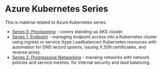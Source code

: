 # Azure Kubernetes Series

This is material related to Azure Kubernetes series.

* [Series 0: Provisioning](series_0_provisioning/README.md) - covers standing up AKS cluster.
* [Series 1: Endpoint](series_1_endpoint/README.md) - managing endpoint access into a Kubernetes cluster using ingress or service (type Loadbalancer) Kubernetes resources with automation for DNS record upserts, issuing X.509 certificiates, and reverse proxy.
* [Series 2: Progresssive Networking](series_1_network_mgmnt/README.md) - manaing networks with network policies and service meshes. for internal security and laod balancing.
